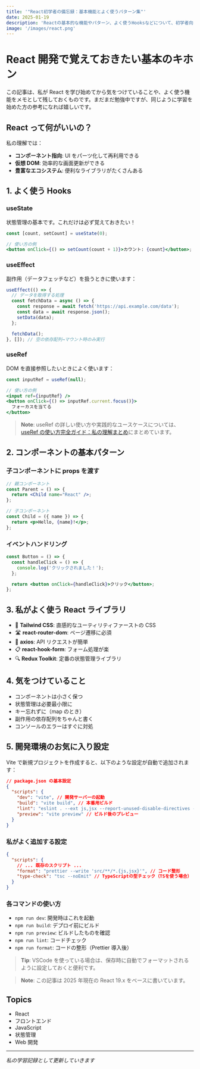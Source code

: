 ```yaml
---
title: '"React初学者の備忘録：基本機能とよく使うパターン集"'
date: 2025-01-19
description: 'Reactの基本的な機能やパターン、よく使うHooksなどについて、初学者向けにまとめた記事です。'
image: '/images/react.png'
---
```


# React 開発で覚えておきたい基本のキホン

この記事は、私が React を学び始めてから気をつけていることや、よく使う機能をメモとして残しておくものです。まだまだ勉強中ですが、同じように学習を始めた方の参考になれば嬉しいです。

## React って何がいいの？

私の理解では：

- **コンポーネント指向**: UI をパーツ化して再利用できる
- **仮想 DOM**: 効率的な画面更新ができる
- **豊富なエコシステム**: 便利なライブラリがたくさんある

## 1. よく使う Hooks

### useState

状態管理の基本です。これだけは必ず覚えておきたい！

```jsx
const [count, setCount] = useState(0);

// 使い方の例
<button onClick={() => setCount(count + 1)}>カウント: {count}</button>;
```

### useEffect

副作用（データフェッチなど）を扱うときに使います：

```jsx
useEffect(() => {
  // データを取得する処理
  const fetchData = async () => {
    const response = await fetch('https://api.example.com/data');
    const data = await response.json();
    setData(data);
  };

  fetchData();
}, []); // 空の依存配列→マウント時のみ実行
```

### useRef

DOM を直接参照したいときによく使います：

```jsx
const inputRef = useRef(null);

// 使い方の例
<input ref={inputRef} />
<button onClick={() => inputRef.current.focus()}>
  フォーカスを当てる
</button>
```

> **Note**: useRef の詳しい使い方や実践的なユースケースについては、[useRef の使い方完全ガイド：私の理解まとめ](./useref-detail)にまとめています。

## 2. コンポーネントの基本パターン

### 子コンポーネントに props を渡す

```jsx
// 親コンポーネント
const Parent = () => {
  return <Child name="React" />;
};

// 子コンポーネント
const Child = ({ name }) => {
  return <p>Hello, {name}!</p>;
};
```

### イベントハンドリング

```jsx
const Button = () => {
  const handleClick = () => {
    console.log('クリックされました！');
  };

  return <button onClick={handleClick}>クリック</button>;
};
```

## 3. 私がよく使う React ライブラリ

- 🎨 **Tailwind CSS**: 直感的なユーティリティファーストの CSS
- 🛣️ **react-router-dom**: ページ遷移に必須
- 🔄 **axios**: API リクエストが簡単
- 📋 **react-hook-form**: フォーム処理が楽
- 🔍 **Redux Toolkit**: 定番の状態管理ライブラリ

## 4. 気をつけていること

- コンポーネントは小さく保つ
- 状態管理は必要最小限に
- キー忘れずに（map のとき）
- 副作用の依存配列をちゃんと書く
- コンソールのエラーはすぐに対処

## 5. 開発環境のお気に入り設定

Vite で新規プロジェクトを作成すると、以下のような設定が自動で追加されます：

```json
// package.json の基本設定
{
  "scripts": {
    "dev": "vite", // 開発サーバーの起動
    "build": "vite build", // 本番用ビルド
    "lint": "eslint . --ext js,jsx --report-unused-disable-directives --max-warnings 0", // コード品質チェック
    "preview": "vite preview" // ビルド後のプレビュー
  }
}
```

### 私がよく追加する設定

```json
{
  "scripts": {
    // ... 既存のスクリプト ...
    "format": "prettier --write 'src/**/*.{js,jsx}'", // コード整形
    "type-check": "tsc --noEmit" // TypeScriptの型チェック（TSを使う場合）
  }
}
```

### 各コマンドの使い方

- `npm run dev`: 開発時はこれを起動
- `npm run build`: デプロイ前にビルド
- `npm run preview`: ビルドしたものを確認
- `npm run lint`: コードチェック
- `npm run format`: コードの整形（Prettier 導入後）

> **Tip**: VSCode を使っている場合は、保存時に自動でフォーマットされるように設定しておくと便利です。

> **Note**: この記事は 2025 年現在の React 19.x をベースに書いています。

## Topics

- React
- フロントエンド
- JavaScript
- 状態管理
- Web 開発

---

_私の学習記録として更新していきます_
